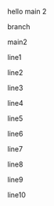 hello main 2

branch

main2

line1

line2

line3

line4

line5

line6

line7


line8


line9

line10
